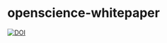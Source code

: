 # openscience-whitepaper

[![DOI](https://zenodo.org/badge/75154001.svg)](https://zenodo.org/badge/latestdoi/75154001)
